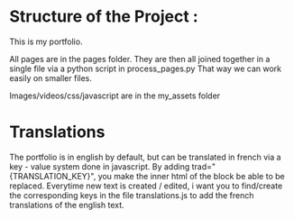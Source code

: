 # Structure of the Project :
This is my portfolio.

All pages are in the pages folder. They are then all joined together in a single file via a python script in process_pages.py
That way we can work easily on smaller files.

Images/videos/css/javascript are in the my_assets folder

# Translations

The portfolio is in english by default, but can be translated in french via a key - value system done in javascript.
By adding trad="{TRANSLATION_KEY}", you make the inner html of the block be able to be replaced.
Everytime new text is created / edited, i want you to find/create the corresponding keys in the file translations.js to add the french translations of the english text.